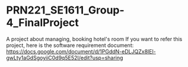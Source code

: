 # PRN221_SE1611_Group-4_FinalProject
A project about managing, booking hotel's room
If you want to refer this project, here is the software requirement document: 
  https://docs.google.com/document/d/1PGddN-eDLJQZx8IEl-gwLty1aGdSgoyiiC0d9q5E52I/edit?usp=sharing
